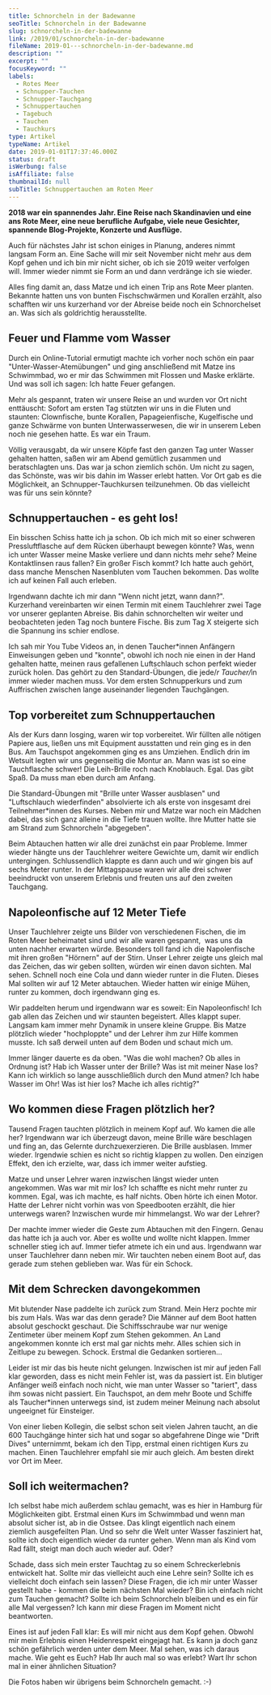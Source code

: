 ```yaml
---
title: Schnorcheln in der Badewanne
seoTitle: Schnorcheln in der Badewanne
slug: schnorcheln-in-der-badewanne
link: /2019/01/schnorcheln-in-der-badewanne
fileName: 2019-01---schnorcheln-in-der-badewanne.md
description: ""
excerpt: ""
focusKeyword: ""
labels:
  - Rotes Meer
  - Schnupper-Tauchen
  - Schnupper-Tauchgang
  - Schnuppertauchen
  - Tagebuch
  - Tauchen
  - Tauchkurs
type: Artikel
typeName: Artikel
date: 2019-01-01T17:37:46.000Z
status: draft
isWerbung: false
isAffiliate: false
thumbnailId: null
subTitle: Schnuppertauchen am Roten Meer
---
```


<strong>2018 war ein spannendes Jahr. Eine Reise nach Skandinavien und eine ans
Rote Meer, eine neue berufliche Aufgabe, viele neue Gesichter, spannende
Blog-Projekte, Konzerte und Ausflüge.</strong>

Auch für nächstes Jahr ist schon einiges in Planung, anderes nimmt langsam Form
an. Eine Sache will mir seit November nicht mehr aus dem Kopf gehen und ich bin
mir nicht sicher, ob ich sie 2019 weiter verfolgen will. Immer wieder nimmt sie
Form an und dann verdränge ich sie wieder.

Alles fing damit an, dass Matze und ich einen Trip ans Rote Meer planten.
Bekannte hatten uns von bunten Fischschwärmen und Korallen erzählt, also
schafften wir uns kurzerhand vor der Abreise beide noch ein Schnorchelset an.
Was sich als goldrichtig herausstellte.

## Feuer und Flamme vom Wasser

Durch ein Online-Tutorial ermutigt machte ich vorher noch schön ein paar
"Unter-Wasser-Atemübungen" und ging anschließend mit Matze ins Schwimmbad, wo er
mir das Schwimmen mit Flossen und Maske erklärte. Und was soll ich sagen: Ich
hatte Feuer gefangen.

Mehr als gespannt, traten wir unsere Reise an und wurden vor Ort nicht
enttäuscht: Sofort am ersten Tag stützten wir uns in die Fluten und staunten:
Clownfische, bunte Korallen, Papageienfische, Kugelfische und ganze Schwärme von
bunten Unterwasserwesen, die wir in unserem Leben noch nie gesehen hatte. Es war
ein Traum.

Völlig verausgabt, da wir unsere Köpfe fast den ganzen Tag unter Wasser gehalten
hatten, saßen wir am Abend gemütlich zusammen und beratschlagten uns. Das war ja
schon ziemlich schön. Um nicht zu sagen, das Schönste, was wir bis dahin im
Wasser erlebt hatten. Vor Ort gab es die Möglichkeit, an Schnupper-Tauchkursen
teilzunehmen. Ob das vielleicht was für uns sein könnte?

## Schnuppertauchen - es geht los!

Ein bisschen Schiss hatte ich ja schon. Ob ich mich mit so einer schweren
Pressluftflasche auf dem Rücken überhaupt bewegen könnte? Was, wenn ich unter
Wasser meine Maske verliere und dann nichts mehr sehe? Meine Kontaktlinsen raus
fallen? Ein großer Fisch kommt? Ich hatte auch gehört, dass manche Menschen
Nasenbluten vom Tauchen bekommen. Das wollte ich auf keinen Fall auch erleben.

Irgendwann dachte ich mir dann "Wenn nicht jetzt, wann dann?". Kurzerhand
vereinbarten wir einen Termin mit einem Tauchlehrer zwei Tage vor unserer
geplanten Abreise. Bis dahin schnorchelten wir weiter und beobachteten jeden Tag
noch buntere Fische. Bis zum Tag X steigerte sich die Spannung ins schier
endlose.

Ich sah mir You Tube Videos an, in denen Taucher\*innen Anfängern Einweisungen
geben und "konnte", obwohl ich noch nie einen in der Hand gehalten hatte, meinen
raus gefallenen Luftschlauch schon perfekt wieder zurück holen. Das gehört zu
den Standard-Übungen, die jede/<em>r Taucher/</em>in immer wieder machen muss.
Vor dem ersten Schnupperkurs und zum Auffrischen zwischen lange auseinander
liegenden Tauchgängen.

## Top vorbereitet zum Schnuppertauchen

Als der Kurs dann losging, waren wir top vorbereitet. Wir füllten alle nötigen
Papiere aus, ließen uns mit Equipment ausstatten und rein ging es in den Bus. Am
Tauchspot angekommen ging es ans Umziehen. Endlich drin im Wetsuit legten wir
uns gegenseitig die Montur an. Mann was ist so eine Tauchflasche schwer! Die
Leih-Brille roch nach Knoblauch. Egal. Das gibt Spaß. Da muss man eben durch am
Anfang.

Die Standard-Übungen mit "Brille unter Wasser ausblasen" und "Luftschlauch
wiederfinden" absolvierte ich als erste von insgesamt drei Teilnehmer\*innen des
Kurses. Neben mir und Matze war noch ein Mädchen dabei, das sich ganz alleine in
die Tiefe trauen wollte. Ihre Mutter hatte sie am Strand zum Schnorcheln
"abgegeben".

Beim Abtauchen hatten wir alle drei zunächst ein paar Probleme. Immer wieder
hängte uns der Tauchlehrer weitere Gewichte um, damit wir endlich untergingen.
Schlussendlich klappte es dann auch und wir gingen bis auf sechs Meter runter.
In der Mittagspause waren wir alle drei schwer beeindruckt von unserem Erlebnis
und freuten uns auf den zweiten Tauchgang.

## Napoleonfische auf 12 Meter Tiefe

Unser Tauchlehrer zeigte uns Bilder von verschiedenen Fischen, die im Roten Meer
beheimatet sind und wir alle waren gespannt,  was uns da unten nachher erwarten
würde. Besonders toll fand ich die Napolenfische mit ihren großen "Hörnern" auf
der Stirn. Unser Lehrer zeigte uns gleich mal das Zeichen, das wir geben
sollten, würden wir einen davon sichten. Mal sehen. Schnell noch eine Cola und
dann wieder runter in die Fluten. Dieses Mal sollten wir auf 12 Meter abtauchen.
Wieder hatten wir einige Mühen, runter zu kommen, doch irgendwann ging es.

Wir paddelten herum und irgendwann war es soweit: Ein Napoleonfisch! Ich gab
allen das Zeichen und wir staunten begeistert. Alles klappt super. Langsam kam
immer mehr Dynamik in unsere kleine Gruppe. Bis Matze plötzlich wieder
"hochploppte" und der Lehrer ihm zur Hilfe kommen musste. Ich saß derweil unten
auf dem Boden und schaut mich um.

Immer länger dauerte es da oben. "Was die wohl machen? Ob alles in Ordnung ist?
Hab ich Wasser unter der Brille? Was ist mit meiner Nase los? Kann ich wirklich
so lange ausschließlich durch den Mund atmen? Ich habe Wasser im Ohr! Was ist
hier los? Mache ich alles richtig?"

## Wo kommen diese Fragen plötzlich her?

Tausend Fragen tauchten plötzlich in meinem Kopf auf. Wo kamen die alle her?
Irgendwann war ich überzeugt davon, meine Brille wäre beschlagen und fing an,
das Gelernte durchzuexerzieren. Die Brille ausblasen. Immer wieder. Irgendwie
schien es nicht so richtig klappen zu wollen. Den einzigen Effekt, den ich
erzielte, war, dass ich immer weiter aufstieg.

Matze und unser Lehrer waren inzwischen längst wieder unten angekommen. Was war
mit mir los? Ich schaffte es nicht mehr runter zu kommen. Egal, was ich machte,
es half nichts. Oben hörte ich einen Motor. Hatte der Lehrer nicht vorhin was
von Speedbooten erzählt, die hier unterwegs waren? Inzwischen wurde mir
himmelangst. Wo war der Lehrer?

Der machte immer wieder die Geste zum Abtauchen mit den Fingern. Genau das hatte
ich ja auch vor. Aber es wollte und wollte nicht klappen. Immer schneller stieg
ich auf. Immer tiefer atmete ich ein und aus. Irgendwann war unser Tauchlehrer
dann neben mir. Wir tauchten neben einem Boot auf, das gerade zum stehen
geblieben war. Was für ein Schock.

## Mit dem Schrecken davongekommen

Mit blutender Nase paddelte ich zurück zum Strand. Mein Herz pochte mir bis zum
Hals. Was war das denn gerade? Die Männer auf dem Boot hatten absolut geschockt
geschaut. Die Schiffsschraube war nur wenige Zentimeter über meinem Kopf zum
Stehen gekommen. An Land angekommen konnte ich erst mal gar nichts mehr. Alles
schien sich in Zeitlupe zu bewegen. Schock. Erstmal die Gedanken sortieren...

Leider ist mir das bis heute nicht gelungen. Inzwischen ist mir auf jeden Fall
klar geworden, dass es nicht mein Fehler ist, was da passiert ist. Ein blutiger
Anfänger weiß einfach noch nicht, wie man unter Wasser so "tariert", dass ihm
sowas nicht passiert. Ein Tauchspot, an dem mehr Boote und Schiffe als
Taucher\*innen unterwegs sind, ist zudem meiner Meinung nach absolut ungeeignet
für Einsteiger.

Von einer lieben Kollegin, die selbst schon seit vielen Jahren taucht, an die
600 Tauchgänge hinter sich hat und sogar so abgefahrene Dinge wie "Drift Dives"
unternimmt, bekam ich den Tipp, erstmal einen richtigen Kurs zu machen. Einen
Tauchlehrer empfahl sie mir auch gleich. Am besten direkt vor Ort im Meer.

## Soll ich weitermachen?

Ich selbst habe mich außerdem schlau gemacht, was es hier in Hamburg für
Möglichkeiten gibt. Erstmal einen Kurs im Schwimmbad und wenn man absolut sicher
ist, ab in die Ostsee. Das klingt eigentlich nach einem ziemlich ausgefeilten
Plan. Und so sehr die Welt unter Wasser fasziniert hat, sollte ich doch
eigentlich wieder da runter gehen. Wenn man als Kind vom Rad fällt, steigt man
doch auch wieder auf. Oder?

Schade, dass sich mein erster Tauchtag zu so einem Schreckerlebnis entwickelt
hat. Sollte mir das vielleicht auch eine Lehre sein? Sollte ich es vielleicht
doch einfach sein lassen? Diese Fragen, die ich mir unter Wasser gestellt habe -
kommen die beim nächsten Mal wieder? Bin ich einfach nicht zum Tauchen gemacht?
Sollte ich beim Schnorcheln bleiben und es ein für alle Mal vergessen? Ich kann
mir diese Fragen im Moment nicht beantworten.

Eines ist auf jeden Fall klar: Es will mir nicht aus dem Kopf gehen. Obwohl mir
mein Erlebnis einen Heidenrespekt eingejagt hat. Es kann ja doch ganz schön
gefährlich werden unter dem Meer. Mal sehen, was ich daraus mache. Wie geht es
Euch? Hab Ihr auch mal so was erlebt? Wart Ihr schon mal in einer ähnlichen
Situation?

Die Fotos haben wir übrigens beim Schnorcheln gemacht. :-)
